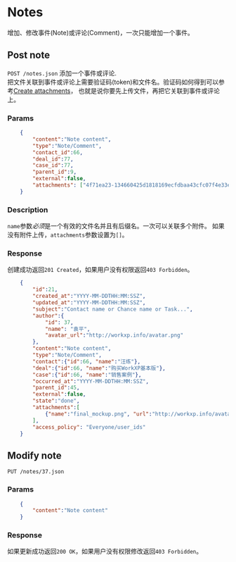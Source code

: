 # Notes
增加、修改事件(Note)或评论(Comment)，一次只能增加一个事件。

## Post note
`POST /notes.json` 添加一个事件或评论.  
把文件关联到事件或评论上需要验证码(token)和文件名。验证码如何得到可以参考[Create attachments](https://github.com/yuanping/workxp-api/blob/master/sections/attachments.md)，
也就是说你要先上传文件，再把它关联到事件或评论上。

### Params

```json
	{    
		"content":"Note content",
		"type":"Note/Comment",
		"contact_id":66,
		"deal_id":77,
		"case_id":77,
		"parent_id":9,
		"external":false,
		"attachments": ["4f71ea23-134660425d1818169ecfdbaa43cfc07f4e33ef4c"]
	}	
```

### Description
`name`参数*必须*是一个有效的文件名并且有后缀名。一次可以关联多个附件。
如果没有附件上传，`attachments`参数设置为`[]`。

### Response
创建成功返回`201 Created`，如果用户没有权限返回`403 Forbidden`。

```json
	{    
		"id":21,
		"created_at":"YYYY-MM-DDTHH:MM:SSZ",
		"updated_at":"YYYY-MM-DDTHH:MM:SSZ",
		"subject":"Contact name or Chance name or Task...",
		"author":{
			"id": 37,
			"name": "袁平",
			"avatar_url":"http://workxp.info/avatar.png"
		},
		"content":"Note content",
		"type":"Note/Comment",
		"contact":{"id":66, "name":"汪练"},
		"deal":{"id":66, "name":"购买WorkXP基本版"},
		"case":{"id":66, "name":"销售案例"},
		"occurred_at":"YYYY-MM-DDTHH:MM:SSZ",
		"parent_id":45,
		"external":false,
		"state":"done",
		"attachments":[
			{"name":"final_mockup.png", "url":"http://workxp.info/avatar.png"}
		],
		"access_policy": "Everyone/user_ids"
	}
```

## Modify note
`PUT /notes/37.json`

### Params

```json
	{
		"content":"Note content"
	}
```


### Response
如果更新成功返回`200 OK`，如果用户没有权限修改返回`403 Forbidden`。



